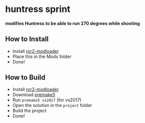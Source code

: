 # huntress sprint
#### modifies Huntress to be able to run 270 degrees while shooting

## How to Install
- Install [ror2-modloader](https://github.com/meepen/ror2-modloader)
- Place this in the Mods folder
- Done!

## How to Build
- Install [ror2-modloader](https://github.com/meepen/ror2-modloader)
- Download [premake5](https://github.com/premake/premake-core/releases)
- Run `premake5 vs2017` (for vs2017)
- Open the solution in the `project` folder
- Build the project
- Done!